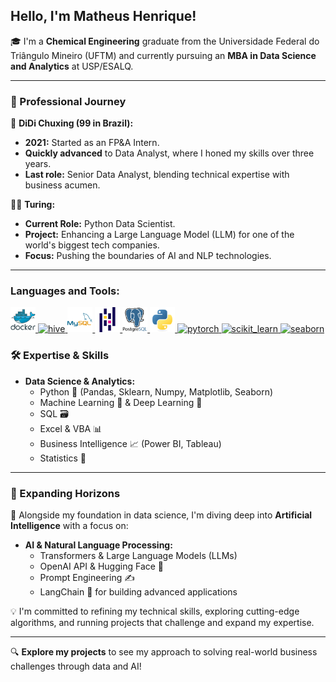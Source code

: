 ## Hello, I'm Matheus Henrique!

🎓 I'm a **Chemical Engineering** graduate from the Universidade Federal do Triângulo Mineiro (UFTM) and currently pursuing an **MBA in Data Science and Analytics** at USP/ESALQ.

---

### 💼 Professional Journey

🚀 **DiDi Chuxing (99 in Brazil):**  
- **2021:** Started as an FP&A Intern.  
- **Quickly advanced** to Data Analyst, where I honed my skills over three years.  
- **Last role:** Senior Data Analyst, blending technical expertise with business acumen.

👨‍💻 **Turing:**  
- **Current Role:** Python Data Scientist.  
- **Project:** Enhancing a Large Language Model (LLM) for one of the world's biggest tech companies.  
- **Focus:** Pushing the boundaries of AI and NLP technologies.

---
<h3 align="left">Languages and Tools:</h3>
<p align="left"> <a href="https://www.docker.com/" target="_blank" rel="noreferrer"> <img src="https://raw.githubusercontent.com/devicons/devicon/master/icons/docker/docker-original-wordmark.svg" alt="docker" width="40" height="40"/> </a> <a href="https://hive.apache.org/" target="_blank" rel="noreferrer"> <img src="https://www.vectorlogo.zone/logos/apache_hive/apache_hive-icon.svg" alt="hive" width="40" height="40"/> </a> <a href="https://www.mysql.com/" target="_blank" rel="noreferrer"> <img src="https://raw.githubusercontent.com/devicons/devicon/master/icons/mysql/mysql-original-wordmark.svg" alt="mysql" width="40" height="40"/> </a> <a href="https://pandas.pydata.org/" target="_blank" rel="noreferrer"> <img src="https://raw.githubusercontent.com/devicons/devicon/2ae2a900d2f041da66e950e4d48052658d850630/icons/pandas/pandas-original.svg" alt="pandas" width="40" height="40"/> </a> <a href="https://www.postgresql.org" target="_blank" rel="noreferrer"> <img src="https://raw.githubusercontent.com/devicons/devicon/master/icons/postgresql/postgresql-original-wordmark.svg" alt="postgresql" width="40" height="40"/> </a> <a href="https://www.python.org" target="_blank" rel="noreferrer"> <img src="https://raw.githubusercontent.com/devicons/devicon/master/icons/python/python-original.svg" alt="python" width="40" height="40"/> </a> <a href="https://pytorch.org/" target="_blank" rel="noreferrer"> <img src="https://www.vectorlogo.zone/logos/pytorch/pytorch-icon.svg" alt="pytorch" width="40" height="40"/> </a> <a href="https://scikit-learn.org/" target="_blank" rel="noreferrer"> <img src="https://upload.wikimedia.org/wikipedia/commons/0/05/Scikit_learn_logo_small.svg" alt="scikit_learn" width="40" height="40"/> </a> <a href="https://seaborn.pydata.org/" target="_blank" rel="noreferrer"> <img src="https://seaborn.pydata.org/_images/logo-mark-lightbg.svg" alt="seaborn" width="40" height="40"/> </a> </p>

### 🛠️ Expertise & Skills

- **Data Science & Analytics:**  
  - Python 🐍 (Pandas, Sklearn, Numpy, Matplotlib, Seaborn)
  - Machine Learning 🤖 & Deep Learning 🧠
  - SQL 🗃️
  - Excel & VBA 📊
  - Business Intelligence 📈 (Power BI, Tableau)
  - Statistics 📐

---

### 🚀 Expanding Horizons

🌟 Alongside my foundation in data science, I'm diving deep into **Artificial Intelligence** with a focus on:

- **AI & Natural Language Processing:**  
  - Transformers & Large Language Models (LLMs)  
  - OpenAI API & Hugging Face 🤗  
  - Prompt Engineering ✍️  
  - LangChain 🔗 for building advanced applications

💡 I'm committed to refining my technical skills, exploring cutting-edge algorithms, and running projects that challenge and expand my expertise.

---

🔍 **Explore my projects** to see my approach to solving real-world business challenges through data and AI!

